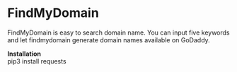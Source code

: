 # FindMyDomain
FindMyDomain is easy to search domain name. You can input five keywords and let findmydomain generate domain names available on GoDaddy.

**Installation**   
pip3 install requests

